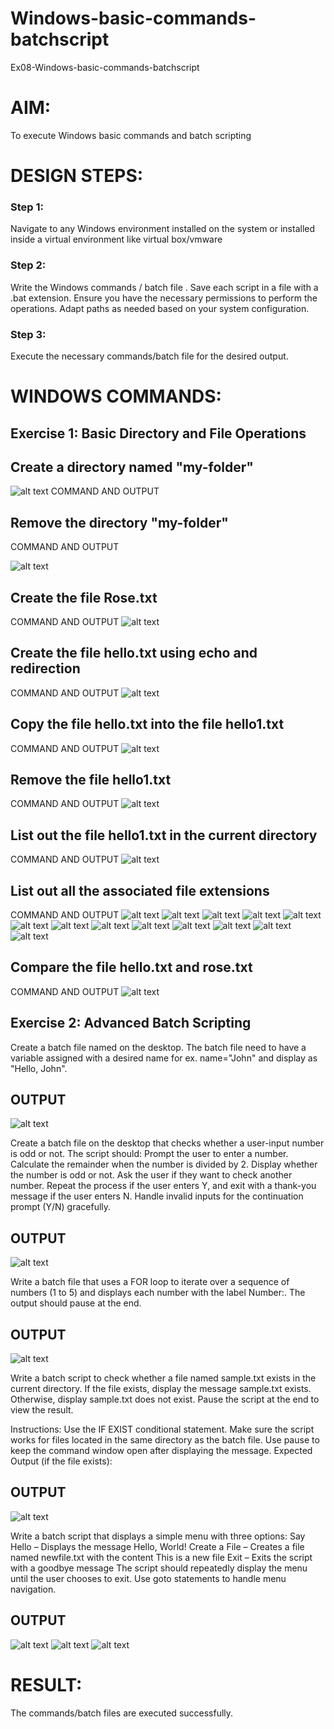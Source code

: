 # Windows-basic-commands-batchscript
Ex08-Windows-basic-commands-batchscript

# AIM:
To execute Windows basic commands and batch scripting

# DESIGN STEPS:

### Step 1:

Navigate to any Windows environment installed on the system or installed inside a virtual environment like virtual box/vmware 

### Step 2:

Write the Windows commands / batch file . Save each script in a file with a .bat extension. Ensure you have the necessary permissions to perform the operations. Adapt paths as needed based on your system configuration.
### Step 3:

Execute the necessary commands/batch file for the desired output. 




# WINDOWS COMMANDS:
## Exercise 1: Basic Directory and File Operations
## Create a directory named "my-folder"
![alt text](<Screenshot 2025-05-19 233045.png>)
COMMAND AND OUTPUT

## Remove the directory "my-folder"
 COMMAND AND OUTPUT

![alt text](<Screenshot 2025-05-19 233124.png>)

## Create the file Rose.txt

COMMAND AND OUTPUT
![alt text](<Screenshot 2025-05-19 233150.png>)


## Create the file hello.txt using echo and redirection
COMMAND AND OUTPUT
![alt text](<Screenshot 2025-05-19 233556.png>)

 

## Copy the file hello.txt into the file hello1.txt

COMMAND AND OUTPUT
![alt text](<Screenshot 2025-05-19 233633.png>)


## Remove the file hello1.txt
COMMAND AND OUTPUT
![alt text](<Screenshot 2025-05-19 233656.png>)

## List out the file hello1.txt in the current directory
COMMAND AND OUTPUT
![alt text](<Screenshot 2025-05-19 233731.png>)

## List out all the associated file extensions 

 COMMAND AND OUTPUT
![alt text](<Screenshot 2025-05-19 233814.png>)
![alt text](<Screenshot 2025-05-19 233826.png>)
![alt text](<Screenshot 2025-05-19 233954.png>)
![alt text](<Screenshot 2025-05-19 234100.png>)
![alt text](<Screenshot 2025-05-19 234126.png>)
![alt text](<Screenshot 2025-05-19 234141.png>)
![alt text](<Screenshot 2025-05-20 000555.png>)
![alt text](<Screenshot 2025-05-20 000555.png>)
![alt text](<Screenshot 2025-05-20 000604.png>)
![alt text](<Screenshot 2025-05-20 000612.png>)
![alt text](<Screenshot 2025-05-20 000620.png>)
![alt text](<Screenshot 2025-05-20 000629.png>)
![alt text](<Screenshot 2025-05-20 000639.png>)

## Compare the file hello.txt and rose.txt
COMMAND AND OUTPUT
![alt text](<Screenshot 2025-05-20 000714.png>)

## Exercise 2: Advanced Batch Scripting
Create a batch file named on the desktop. The batch file need to have a variable assigned with a desired name for ex. name="John" and display as "Hello, John".





## OUTPUT
![alt text](<Screenshot 2025-05-21 185448.png>)


Create a batch file  on the desktop that checks whether a user-input number is odd or not. The script should:
Prompt the user to enter a number.
Calculate the remainder when the number is divided by 2.
Display whether the number is odd or not.
Ask the user if they want to check another number.
Repeat the process if the user enters Y, and exit with a thank-you message if the user enters N.
Handle invalid inputs for the continuation prompt (Y/N) gracefully.



## OUTPUT
![alt text](<Screenshot 2025-05-21 190014.png>)



Write a batch file that uses a FOR loop to iterate over a sequence of numbers (1 to 5) and displays each number with the label Number:. The output should pause at the end.




## OUTPUT
![alt text](<Screenshot 2025-05-21 185828.png>)



Write a batch script to check whether a file named sample.txt exists in the current directory. If the file exists, display the message sample.txt exists. Otherwise, display sample.txt does not exist. Pause the script at the end to view the result.

Instructions:
Use the IF EXIST conditional statement.
Make sure the script works for files located in the same directory as the batch file.
Use pause to keep the command window open after displaying the message.
Expected Output (if the file exists):

## OUTPUT
![alt text](<Screenshot 2025-05-21 190031.png>)

Write a batch script that displays a simple menu with three options:
Say Hello – Displays the message Hello, World!
Create a File – Creates a file named newfile.txt with the content This is a new file
Exit – Exits the script with a goodbye message
The script should repeatedly display the menu until the user chooses to exit. Use goto statements to handle menu navigation.


## OUTPUT
![alt text](<Screenshot 2025-05-21 190031.png>)
![alt text](<Screenshot 2025-05-21 190040.png>)
![alt text](<Screenshot 2025-05-21 190049.png>)

# RESULT:
The commands/batch files are executed successfully.

